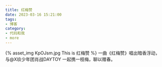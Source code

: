```yaml
---
title: 红梅赞
date: 2023-03-16 15:21:00
tags:
- 博客
category:
- 代码和我
- more
---
```

{% asset_img KpOJsm.jpg This is 红梅赞 %}
一曲《红梅赞》唱出暗香浮动，与@X玖少年团肖战DAYTOY 一起携一枝梅，聊以赠春。